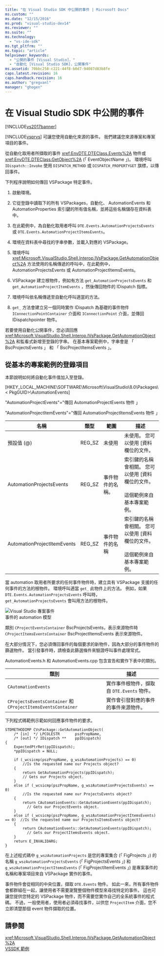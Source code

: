 ```yaml
---
title: "在 Visual Studio SDK 中公開的事件 | Microsoft Docs"
ms.custom: ""
ms.date: "12/15/2016"
ms.prod: "visual-studio-dev14"
ms.reviewer: ""
ms.suite: ""
ms.technology: 
  - "vs-ide-sdk"
ms.tgt_pltfrm: ""
ms.topic: "article"
helpviewer_keywords: 
  - "公開的事件 [Visual Studio]，"
  - "自動化 [Visual Studio SDK]，公開事件"
ms.assetid: 70bbc258-c221-44f8-b0d7-94087d83b8fe
caps.latest.revision: 16
caps.handback.revision: 16
ms.author: "gregvanl"
manager: "ghogen"
---
```

# 在 Visual Studio SDK 中公開的事件
[!INCLUDE[vs2017banner](../../code-quality/includes/vs2017banner.md)]

[!INCLUDE[vsprvs](../../code-quality/includes/vsprvs_md.md)] 可讓您使用自動化來源的事件。 我們建議您來源專案和專案項目的事件。  
  
 從自動化取用者所擷取的事件 <xref:EnvDTE.DTEClass.Events%2A> 物件或 <xref:EnvDTE.DTEClass.GetObject%2A> (「 EventObjectName 」)。 環境呼叫 `IDispatch::Invoke` 使用 `DISPATCH_METHOD` 或 `DISPATCH_PROPERTYGET` 旗標，以傳回事件。  
  
 下列程序說明如何傳回 VSPackage 特定事件。  
  
1.  啟動環境。  
  
2.  它從登錄中讀取下的所有 VSPackages，自動化、 AutomationEvents 和 AutomationProperties 索引鍵的所有值名稱，並將這些名稱儲存在資料表中。  
  
3.  在此範例中，為自動化取用者呼叫 `DTE.Events.AutomationProjectsEvents` 或 `DTE.Events.AutomationProjectItemsEvents`。  
  
4.  環境在資料表中尋找的字串參數，並載入對應的 VSPackage。  
  
5.  環境呼叫 <xref:Microsoft.VisualStudio.Shell.Interop.IVsPackage.GetAutomationObject%2A> 方法使用的名稱傳遞的呼叫中，在此範例中，AutomationProjectsEvents 或 AutomationProjectItemsEvents。  
  
6.  VSPackage 建立根物件，例如有方法 `get_AutomationProjectsEvents` 和 `get_AutomationProjectItemEvents` ，然後傳回物件的 IDispatch 指標。  
  
7.  環境呼叫依名稱傳遞至自動化呼叫適當的方法。  
  
8.   `get_` 方法會建立另一個同時實作 IDispatch 為基礎的事件物件 `IConnectionPointContainer` 介面和 `IConnectionPoint` 介面，並傳回 IDispatchpointer 物件。  
  
 若要使用自動化公開事件，您必須回應 <xref:Microsoft.VisualStudio.Shell.Interop.IVsPackage.GetAutomationObject%2A> 和監看式新增至登錄的字串。 在基本專案範例中，字串會是 「 BscProjectsEvents 」 和 「 BscProjectItemsEvents 」。  
  
## <a name="registry-entries-from-the-basic-project-sample"></a>從基本的專案範例的登錄項目  
 本節說明如何將自動化事件值加入至登錄。  
  
 [HKEY_LOCAL_MACHINE\SOFTWARE\Microsoft\VisualStudio\8.0\Packages\\< PkgGUID\>\AutomationEvents]  
  
 "AutomationProjectEvents"="傳回 AutomationProjectEvents 物件 」  
  
 "AutomationProjectItemEvents"="傳回 AutomationProjectItemsEvents 物件 」  
  
|名稱|類型|範圍|描述|  
|----------|----------|-----------|-----------------|  
|預設值 (@)|REG_SZ|未使用|未使用。 您可以使用 [資料欄位的文件。|  
|AutomationProjectsEvents|REG_SZ|事件物件的名稱。|索引鍵的名稱會相關。 您可以使用 [資料欄位的文件。<br /><br /> 這個範例來自基本專案範例。|  
|AutomationProjectItemEvents|REG_SZ|事件物件的名稱|索引鍵的名稱會相關。 您可以使用 [資料欄位的文件。<br /><br /> 這個範例來自基本專案範例。|  
  
 當 automation 取用者所要求的任何事件物件時，建立具有 VSPackage 支援的任何事件的方法的根物件。 環境呼叫適當 `get_` 此物件上的方法。 例如，如果 `DTE.Events.AutomationProjectsEvents` 呼叫時， `get_AutomationProjectsEvents` 會叫用方法的根物件。  
  
 ![Visual Studio 專案事件](../../extensibility/internals/media/projectevents.png "ProjectEvents")  
事件的 automation 模型  
  
 類別 `CProjectEventsContainer` BscProjectsEvents，表示來源物件時 `CProjectItemsEventsContainer` BscProjectItemsEvents 表示來源物件。  
  
 在大部分情況下，您必須傳回事件的每個要求的新物件，因為大部分的事件物件的篩選物件。 當引發事件時，請檢查此篩選條件來驗證呼叫事件處理常式。  
  
 AutomationEvents.h 和 AutomationEvents.cpp 包含宣告和實作下表中的類別。  
  
|類別|描述|  
|-----------|-----------------|  
|`CAutomationEvents`|實作事件根物件，擷取自 `DTE.Events` 物件。|  
|`CProjectsEventsContainer` 和 `CProjectItemsEventsContainer`|實作會引發對應的事件的事件來源物件。|  
  
 下列程式碼範例示範如何回應事件物件的要求。  
  
```cpp#  
STDMETHODIMP CVsPackage::GetAutomationObject(  
    /* [in]  */ LPCOLESTR       pszPropName,   
    /* [out] */ IDispatch **    ppIDispatch)  
{  
    ExpectedPtrRet(ppIDispatch);  
    *ppIDispatch = NULL;  
  
    if (_wcsicmp(pszPropName, g_wszAutomationProjects) == 0)   
        //Is the requested name our Projects object?  
    {  
        return GetAutomationProjects(ppIDispatch);  
        // Gets our Projects object.  
    }  
    else if (_wcsicmp(pszPropName, g_wszAutomationProjectsEvents) == 0)  
        //Is the requested name our ProjectsEvents object?  
    {  
        return CAutomationEvents::GetAutomationEvents(ppIDispatch);  
          // Gets our ProjectEvents object.  
    }  
    else if (_wcsicmp(pszPropName, g_wszAutomationProjectItemsEvents) == 0)  //Is the requested name our ProjectsItemsEvents object?  
    {  
        return CAutomationEvents::GetAutomationEvents(ppIDispatch);  
          // Gets our ProjectItemsEvents object.  
    }  
    return E_INVALIDARG;  
}  
```  
  
 在上述程式碼中 `g_wszAutomationProjects` 是您的專案集合 (「 FigProjects 」) 的名稱 `g_wszAutomationProjectsEvents` (「 FigProjectsEvents 」) 和 `g_wszAutomationProjectItemsEvents` (「 FigProjectItemEvents 」) 是專案事件的名稱和專案項目來自 VSPackage 實作的事件。  
  
 事件物件會從相同的中央位置，擷取 `DTE.Events` 物件。 如此一來，所有事件物件會都群組在一起，讓使用者不需要瀏覽整個物件模型來尋找特定的事件。 這也可讓您提供您特定的 VSPackage 物件，而不需要您實作自己的全系統事件的程式碼。 不過，一般使用者，使用者必須尋找事件，以供您 `ProjectItem` 介面，您不立即清楚那個 event 物件擷取的位置。  
  
## <a name="see-also"></a>請參閱  
 <xref:Microsoft.VisualStudio.Shell.Interop.IVsPackage.GetAutomationObject%2A>   
 [VSSDK 範例](../../misc/vssdk-samples.md)